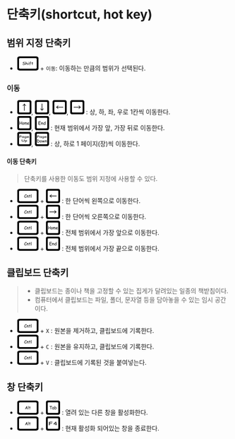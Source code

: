 # 단축키(shortcut, hot key)

## 범위 지정 단축키

- ![`shift`](./keyboard/shift.png) + `이동`: 이동하는 만큼의 범위가 선택된다.

### 이동

- ![`↑`](./keyboard/up.png), ![`↓`](./keyboard/down.png), ![`←`](./keyboard/left.png), ![`→`](./keyboard/right.png) : 상, 하, 좌, 우로 1칸씩 이동한다.
- ![`Home`](./keyboard/home.png), ![`End`](./keyboard/end.png) : 현재 범위에서 가장 앞, 가장 뒤로 이동한다.
- ![`PgUp`](./keyboard/page_up.png), ![`PgDn`](./keyboard/page_down.png) : 상, 하로 1 페이지(장)씩 이동한다.

#### 이동 단축키

> 단축키를 사용한 이동도 범위 지정에 사용할 수 있다.

- ![`Ctrl`](./keyboard/control.png) + ![`←`](./keyboard/left.png) : 한 단어씩 왼쪽으로 이동한다.
- ![`Ctrl`](./keyboard/control.png) + ![`→`](./keyboard/right.png) : 한 단어씩 오른쪽으로 이동한다.
- ![`Ctrl`](./keyboard/control.png) + ![`Home`](./keyboard/home.png) : 전체 범위에서 가장 앞으로 이동한다.
- ![`Ctrl`](./keyboard/control.png) + ![`End`](./keyboard/end.png) : 전체 범위에서 가장 끝으로 이동한다.

## 클립보드 단축키

> - 클립보드는 종이나 책을 고정할 수 있는 집게가 달려있는 일종의 책받침이다.
> - 컴퓨터에서 클립보드는 파일, 폴더, 문자열 등을 담아놓을 수 있는 임시 공간이다.

- ![`Ctrl`](./keyboard/control.png) + `X` : 원본을 제거하고, 클립보드에 기록한다.
- ![`Ctrl`](./keyboard/control.png) + `C` : 원본을 유지하고, 클립보드에 기록한다.
- ![`Ctrl`](./keyboard/control.png) + `V` : 클립보드에 기록된 것을 붙여넣는다.

## 창 단축키

- ![`Alt`](./keyboard/alt.png) + ![`Tab`](./keyboard/tab.png) : 열려 있는 다른 창을 활성화한다.
- ![`Alt`](./keyboard/alt.png) + ![`F4`](./keyboard/f4.png) : 현재 활성화 되어있는 창을 종료한다.
